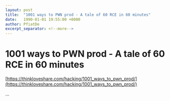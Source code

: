 ```yaml
---
layout: post
title:  "1001 ways to PWN prod - A tale of 60 RCE in 60 minutes"
date:   1990-01-01 19:55:00 +0000
author: PfiatDe
excerpt_separator: <!--more-->
---
```


# 1001 ways to PWN prod - A tale of 60 RCE in 60 minutes

[https://thinkloveshare.com/hacking/1001_ways_to_pwn_prod/](https://thinkloveshare.com/hacking/1001_ways_to_pwn_prod/)

...
<!--more-->

